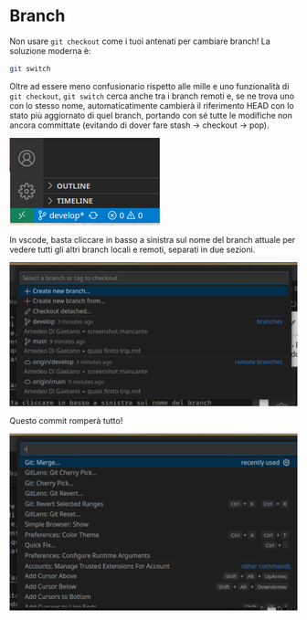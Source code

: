# Branch

Non usare `git checkout` come i tuoi antenati per cambiare branch! La soluzione moderna è:
```bash
git switch
```

Oltre ad essere meno confusionario rispetto alle mille e uno funzionalità di `git checkout`, `git switch` cerca anche tra i branch remoti e, se ne trova uno con lo stesso nome, automaticatimente cambierà il riferimento HEAD con lo stato più aggiornato di quel branch, portando con sé tutte le modifiche non ancora committate (evitando di dover fare stash -> checkout -> pop).

![alt text](./assets/vscode-branch.png)

In vscode, basta cliccare in basso a sinistra sul nome del branch attuale per vedere tutti gli altri branch locali e remoti, separati in due sezioni.

![alt text](./assets/vscode-new-branch.png)

Questo commit romperà tutto!

![alt text](./assets/vscode-merge.png)